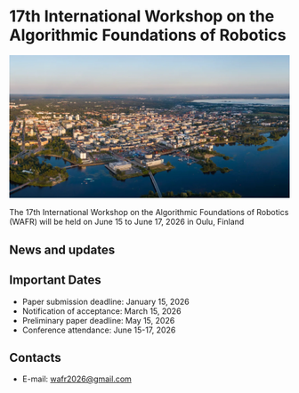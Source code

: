 <!-- ---
title: 17th International Workshop on the Algorithmic Foundations of Robotics
--- -->

# 17th International Workshop on the Algorithmic Foundations of Robotics



<p align="center">
<img src="figures/oulu.jpg" alt="drawing"/>
</p>

The 17th International Workshop on the Algorithmic Foundations of Robotics (WAFR) will be held on June 15 to June 17, 2026 in Oulu, Finland

## News and updates

## Important Dates

- Paper submission deadline: January 15, 2026
- Notification of acceptance: March 15, 2026
- Preliminary paper deadline: May 15, 2026
- Conference attendance: June 15-17, 2026

## Contacts

- E-mail: <a href="mailto:wafr2026@gmail.com">wafr2026@gmail.com</a>
